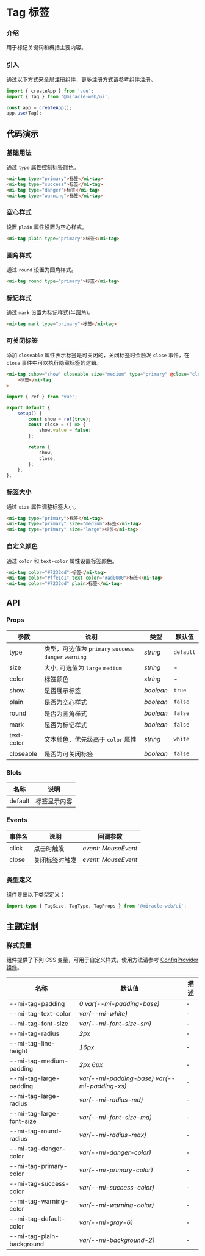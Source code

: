 # Tag 标签

### 介绍

用于标记关键词和概括主要内容。

### 引入

通过以下方式来全局注册组件，更多注册方式请参考[组件注册](#/zh-CN/advanced-usage#zu-jian-zhu-ce)。

```js
import { createApp } from 'vue';
import { Tag } from '@miracle-web/ui';

const app = createApp();
app.use(Tag);
```

## 代码演示

### 基础用法

通过 `type` 属性控制标签颜色。

```html
<mi-tag type="primary">标签</mi-tag>
<mi-tag type="success">标签</mi-tag>
<mi-tag type="danger">标签</mi-tag>
<mi-tag type="warning">标签</mi-tag>
```

### 空心样式

设置 `plain` 属性设置为空心样式。

```html
<mi-tag plain type="primary">标签</mi-tag>
```

### 圆角样式

通过 `round` 设置为圆角样式。

```html
<mi-tag round type="primary">标签</mi-tag>
```

### 标记样式

通过 `mark` 设置为标记样式(半圆角)。

```html
<mi-tag mark type="primary">标签</mi-tag>
```

### 可关闭标签

添加 `closeable` 属性表示标签是可关闭的，关闭标签时会触发 `close` 事件，在 `close` 事件中可以执行隐藏标签的逻辑。

```html
<mi-tag :show="show" closeable size="medium" type="primary" @close="close"
    >标签</mi-tag
>
```

```js
import { ref } from 'vue';

export default {
    setup() {
        const show = ref(true);
        const close = () => {
            show.value = false;
        };

        return {
            show,
            close,
        };
    },
};
```

### 标签大小

通过 `size` 属性调整标签大小。

```html
<mi-tag type="primary">标签</mi-tag>
<mi-tag type="primary" size="medium">标签</mi-tag>
<mi-tag type="primary" size="large">标签</mi-tag>
```

### 自定义颜色

通过 `color` 和 `text-color` 属性设置标签颜色。

```html
<mi-tag color="#7232dd">标签</mi-tag>
<mi-tag color="#ffe1e1" text-color="#ad0000">标签</mi-tag>
<mi-tag color="#7232dd" plain>标签</mi-tag>
```

## API

### Props

| 参数 | 说明 | 类型 | 默认值 |
| --- | --- | --- | --- |
| type | 类型，可选值为 `primary` `success` `danger` `warning` | _string_ | `default` |
| size | 大小, 可选值为 `large` `medium` | _string_ | - |
| color | 标签颜色 | _string_ | - |
| show | 是否展示标签 | _boolean_ | `true` |
| plain | 是否为空心样式 | _boolean_ | `false` |
| round | 是否为圆角样式 | _boolean_ | `false` |
| mark | 是否为标记样式 | _boolean_ | `false` |
| text-color | 文本颜色，优先级高于 `color` 属性 | _string_ | `white` |
| closeable | 是否为可关闭标签 | _boolean_ | `false` |

### Slots

| 名称    | 说明         |
| ------- | ------------ |
| default | 标签显示内容 |

### Events

| 事件名 | 说明           | 回调参数            |
| ------ | -------------- | ------------------- |
| click  | 点击时触发     | _event: MouseEvent_ |
| close  | 关闭标签时触发 | _event: MouseEvent_ |

### 类型定义

组件导出以下类型定义：

```ts
import type { TagSize, TagType, TagProps } from '@miracle-web/ui';
```

## 主题定制

### 样式变量

组件提供了下列 CSS 变量，可用于自定义样式，使用方法请参考 [ConfigProvider 组件](#/zh-CN/config-provider)。

| 名称 | 默认值 | 描述 |
| --- | --- | --- |
| --mi-tag-padding | _0 var(--mi-padding-base)_ | - |
| --mi-tag-text-color | _var(--mi-white)_ | - |
| --mi-tag-font-size | _var(--mi-font-size-sm)_ | - |
| --mi-tag-radius | _2px_ | - |
| --mi-tag-line-height | _16px_ | - |
| --mi-tag-medium-padding | _2px 6px_ | - |
| --mi-tag-large-padding | _var(--mi-padding-base) var(--mi-padding-xs)_ | - |
| --mi-tag-large-radius | _var(--mi-radius-md)_ | - |
| --mi-tag-large-font-size | _var(--mi-font-size-md)_ | - |
| --mi-tag-round-radius | _var(--mi-radius-max)_ | - |
| --mi-tag-danger-color | _var(--mi-danger-color)_ | - |
| --mi-tag-primary-color | _var(--mi-primary-color)_ | - |
| --mi-tag-success-color | _var(--mi-success-color)_ | - |
| --mi-tag-warning-color | _var(--mi-warning-color)_ | - |
| --mi-tag-default-color | _var(--mi-gray-6)_ | - |
| --mi-tag-plain-background | _var(--mi-background-2)_ | - |
